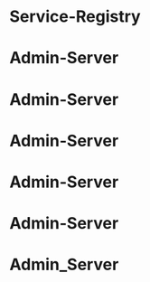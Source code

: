 # Service-Registry
# Admin-Server
# Admin-Server
# Admin-Server
# Admin-Server
# Admin-Server
# Admin_Server
